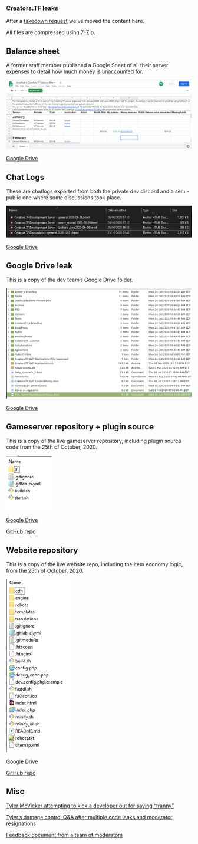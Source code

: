 ### Creators.TF leaks

After a [takedown request](https://github.com/CreatorTF/creatortf/blob/main/takedownrequest-02-02-20.txt) we've moved the content here.

All files are compressed using 7-Zip.


## Balance sheet

A former staff member published a Google Sheet of all their server expenses to detail how much money is unaccounted for.

![balance sheet](https://raw.githubusercontent.com/CreatorTF/creatortf/main/balancesheet.png)

[Google Drive](https://docs.google.com/spreadsheets/d/1aOcI5jc98owqWjX3pxaRL5HZtC2EusTCw4xFOoUYUT4/view)

## Chat Logs

These are chatlogs exported from both the private dev discord and a semi-public one where some discussions took place.

![chat logs](https://raw.githubusercontent.com/CreatorTF/creatortf/main/chatlogs.png)

[Google Drive](https://drive.google.com/file/d/1Iwi13HTZufSBi6vrfBTIhLGkXqoXBtSf/view)


## Google Drive leak

This is a copy of the dev team’s Google Drive folder.

![gdrive](https://raw.githubusercontent.com/CreatorTF/creatortf/main/gdrive.png)

[Google Drive](https://drive.google.com/file/d/1cobZmHkGc8RTE0h8FmucfasivD4tiHmI/view)


## Gameserver repository + plugin source

This is a copy of the live gameserver repository, including plugin source code from the 25th of October, 2020.

![gameserver](https://raw.githubusercontent.com/CreatorTF/creatortf/main/gameserver.png)

[Google Drive](https://drive.google.com/file/d/1F-HvE4RZ755CcJFVn6I-KRPiDIjQJyWh/view)

[GitHub repo](https://github.com/CreatorTF/creators.tf-gameservers)

## Website repository

This is a copy of the live website repo, including the item economy logic, from the 25th of October, 2020.

![website](https://raw.githubusercontent.com/CreatorTF/creatortf/main/website.png)

[Google Drive](https://drive.google.com/file/d/1gMZmKdbm2MEd125xzvHpWqt97uhvH1MH/view)

[GitHub repo](https://archive.is/o/q7V3M/https://github.com/CreatorTF/creators.tf-website)

## Misc

[Tyler McVicker attempting to kick a developer out for saying “tranny”](https://vocaroo.com/1fgxGHcxbqX)

[Tyler’s damage control Q&A after multiple code leaks and moderator resignations](https://vocaroo.com/1JosFvTyq7ZH)

[Feedback document from a team of moderators](https://docs.google.com/document/d/15ZRCcS06uw5YsZ7gySPPYqwxl1F9112Ya0Q4OInmWCc/edit)
